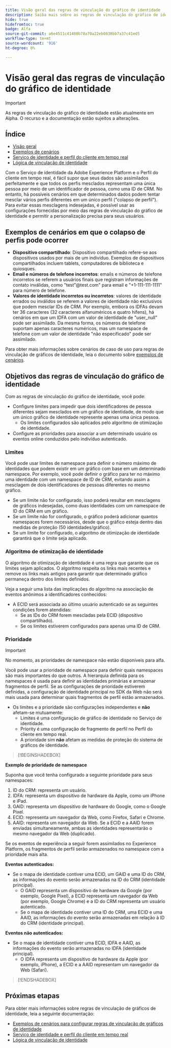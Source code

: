 ```yaml
---
title: Visão geral das regras de vinculação do gráfico de identidade
description: Saiba mais sobre as regras de vinculação do gráfico de identidade no Serviço de identidade.
hide: true
hidefromtoc: true
badge: Alfa
source-git-commit: a6e4511c41408b78a70a22eb8038bb7a37c41ed5
workflow-type: tm+mt
source-wordcount: '916'
ht-degree: 0%

---
```


# Visão geral das regras de vinculação do gráfico de identidade

>[!IMPORTANT]
>
>As regras de vinculação do gráfico de identidade estão atualmente em Alpha. O recurso e a documentação estão sujeitos a alterações.

## Índice 

* [Visão geral](./overview.md)
* [Exemplos de cenários](./example-scenarios.md)
* [Serviço de identidade e perfil do cliente em tempo real](identity-and-profile.md)
* [Lógica de vinculação de identidade](./identity-linking-logic.md)

Com o Serviço de identidade da Adobe Experience Platform e o Perfil do cliente em tempo real, é fácil supor que seus dados são assimilados perfeitamente e que todos os perfis mesclados representam uma única pessoa por meio de um identificador de pessoa, como uma ID de CRM. No entanto, há possíveis cenários em que determinados dados podem tentar mesclar vários perfis diferentes em um único perfil (&quot;colapso de perfil&quot;). Para evitar essas mesclagens indesejadas, é possível usar as configurações fornecidas por meio das regras de vinculação do gráfico de identidade e permitir a personalização precisa para seus usuários.

## Exemplos de cenários em que o colapso de perfis pode ocorrer

* **Dispositivo compartilhado**: Dispositivo compartilhado refere-se aos dispositivos usados por mais de um indivíduo. Exemplos de dispositivos compartilhados incluem tablets, computadores de biblioteca e quiosques.
* **Email e números de telefone incorretos**: emails e números de telefone incorretos se referem a usuários finais que registram informações de contato inválidas, como &quot;test&quot;<span>@test.com&quot; para email e &quot;+1-111-111-1111&quot; para número de telefone.
* **Valores de identidade incorretos ou incorretos**: valores de identidade errados ou inválidos se referem a valores de identidade não exclusivos que podem mesclar IDs de CRM. Por exemplo, embora os IDFAs devam ter 36 caracteres (32 caracteres alfanuméricos e quatro hifens), há cenários em que um IDFA com um valor de identidade de &quot;user_null&quot; pode ser assimilado. Da mesma forma, os números de telefone suportam apenas caracteres numéricos, mas um namespace de telefone com um valor de identidade &quot;não especificado&quot; pode ser assimilado.

Para obter mais informações sobre cenários de caso de uso para regras de vinculação de gráficos de identidade, leia o documento sobre [exemplos de cenários](./example-scenarios.md).

## Objetivos das regras de vinculação do gráfico de identidade

Com as regras de vinculação do gráfico de identidade, você pode:

* Configure limites para impedir que dois identificadores de pessoa diferentes sejam mesclados em um gráfico de identidade, de modo que um único gráfico de identidade represente apenas uma única pessoa.
   * Os limites configurados são aplicados pelo algoritmo de otimização de identidade.
* Configure as prioridades para associar a um determinado usuário os eventos online conduzidos pelo indivíduo autenticado.

### Limites

Você pode usar limites de namespace para definir o número máximo de identidades que podem existir em um gráfico com base em um determinado namespace. Por exemplo, você pode definir o gráfico para ter no máximo uma identidade com um namespace de ID de CRM, evitando assim a mesclagem de dois identificadores de pessoas diferentes no mesmo gráfico.

* Se um limite não for configurado, isso poderá resultar em mesclagens de gráficos indesejadas, como duas identidades com um namespace de ID do CRM em um gráfico.
* Se um limite não for configurado, o gráfico poderá adicionar quantos namespaces forem necessários, desde que o gráfico esteja dentro das medidas de proteção (50 identidades/gráfico).
* Se um limite for configurado, o algoritmo de otimização de identidade garantirá que o limite seja aplicado.

### Algoritmo de otimização de identidade

O algoritmo de otimização de identidade é uma regra que garante que os limites sejam aplicados. O algoritmo respeita os links mais recentes e remove os links mais antigos para garantir que determinado gráfico permaneça dentro dos limites definidos.

Veja a seguir uma lista das implicações do algoritmo na associação de eventos anônimos a identificadores conhecidos:

* A ECID será associada ao último usuário autenticado se as seguintes condições forem atendidas:
   * Se as IDs do CRM forem mescladas pela ECID (dispositivo compartilhado).
   * Se os limites estiverem configurados para apenas uma ID de CRM.

### Prioridade

>[!IMPORTANT]
>
>No momento, as prioridades de namespace não estão disponíveis para alfa.

Você pode usar a prioridade de namespace para definir quais namespaces são mais importantes do que outros. A hierarquia definida para os namespaces é usada para definir as identidades primárias e armazenar fragmentos de perfil. Se as configurações de prioridade estiverem definidas, a configuração de identidade principal no SDK da Web não será mais usada para determinar quais fragmentos de perfil estão armazenados.

* Os limites e a prioridade são configurações independentes e **não** afetam-se mutuamente:
   * Limites é uma configuração de gráfico de identidade no Serviço de identidade.
   * Priority é uma configuração de fragmento de perfil no Perfil do cliente em tempo real.
   * A prioridade sim **não** afetam as medidas de proteção do sistema de gráficos de identidade.

>[!BEGINSHADEBOX]

**Exemplo de prioridade de namespace**

Suponha que você tenha configurado a seguinte prioridade para seus namespaces:

1. ID do CRM: representa um usuário.
2. IDFA: representa um dispositivo de hardware da Apple, como um iPhone e iPad.
3. GAID: representa um dispositivo de hardware do Google, como o Google Pixel.
4. ECID: representa um navegador da Web, como Firefox, Safari e Chrome.
5. AAID: representa um navegador da Web.
Se a ECID e a AAID forem enviadas simultaneamente, ambas as identidades representarão o mesmo navegador da Web (duplicado).

Se os eventos de experiência a seguir forem assimilados no Experience Platform, os fragmentos de perfil serão armazenados no namespace com a prioridade mais alta.

**Eventos autenticados:**

* Se o mapa de identidade contiver uma ECID, um GAID e uma ID do CRM, as informações do evento serão armazenadas na ID do CRM (identidade principal).
   * O GAID representa um dispositivo de hardware da Google (por exemplo, Google Pixel), a ECID representa um navegador da Web (por exemplo, Google Chrome) e a ID do CRM representa um usuário autenticado.
   * Se o mapa de identidade contiver uma ID do CRM, uma ECID e uma AAID, as informações do evento serão armazenadas em relação à ID do CRM (identidade principal).

**Eventos não autenticados:**

* Se o mapa de identidade contiver uma ECID, IDFA e AAID, as informações do evento serão armazenadas no IDFA (identidade principal).
   * O IDFA representa um dispositivo de hardware da Apple (por exemplo, iPhone), a ECID e a AAID representam um navegador da Web (Safari).

>[!ENDSHADEBOX]

## Próximas etapas

Para obter mais informações sobre regras de vinculação de gráficos de identidade, leia a seguinte documentação:

* [Exemplos de cenários para configurar regras de vinculação de gráficos de identidade](./example-scenarios.md)
* [Serviço de identidade e perfil do cliente em tempo real](identity-and-profile.md)
* [Lógica de vinculação de identidade](./identity-linking-logic.md)